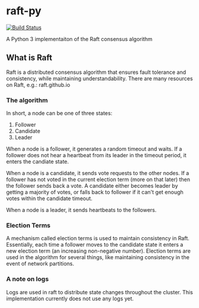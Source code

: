 # raft-py
[![Build Status](https://travis-ci.com/mdmiller002/raft-py.svg?branch=master)](https://travis-ci.com/mdmiller002/raft-py)

A Python 3 implementaiton of the Raft consensus algorithm


## What is Raft
Raft is a distributed consensus algorithm that ensures fault tolerance
and consistency, while maintaining understandability. There are many
resources on Raft, e.g.: raft.github.io

### The algorithm
In short, a node can be one of three states:
1. Follower
2. Candidate
3. Leader

When a node is a follower, it generates a random timeout and waits.
If a follower does not hear a heartbeat from its leader in the timeout
period, it enters the candiate state.

When a node is a candidate, it sends vote requests to the other nodes.
If a follower has not voted in the current election term (more on that
later) then the follower sends back a vote. A candidate either becomes
leader by getting a majority of votes, or falls back to follower
if it can't get enough votes within the candidate timeout.

When a node is a leader, it sends heartbeats to the followers.

### Election Terms
A mechanism called election terms is used to maintain consistency
in Raft. Essentially, each time a follower moves to the candidate
state it enters a new election term (an increasing non-negative number).
Election terms are used in the algorithm for several things, like
maintaining consistency in the event of network partitions.

### A note on logs
Logs are used in raft to distribute state changes throughout the cluster.
This implementation currently does not use any logs yet.
